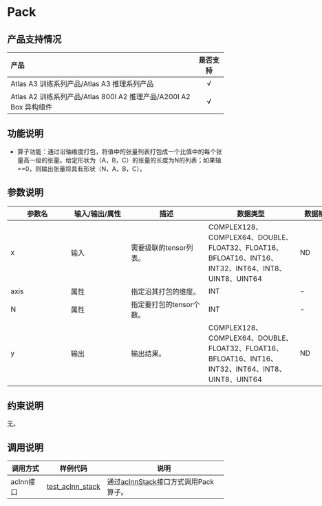# Pack
## 产品支持情况

| 产品                                                         | 是否支持 |
| :----------------------------------------------------------- | :------: |
| Atlas A3 训练系列产品/Atlas A3 推理系列产品     |    √     |
| Atlas A2 训练系列产品/Atlas 800I A2 推理产品/A200I A2 Box 异构组件 |    √     |

## 功能说明

- 算子功能：通过沿轴维度打包，将值中的张量列表打包成一个比值中的每个张量高一级的张量。给定形状为（A，B，C）的张量的长度为N的列表；如果轴==0，则输出张量将具有形状（N，A，B，C）。

## 参数说明

<table style="undefined;table-layout: fixed; width: 1005px"><colgroup>
  <col style="width: 140px">
  <col style="width: 140px">
  <col style="width: 180px">
  <col style="width: 213px">
  <col style="width: 100px">
  </colgroup>
  <thead>
    <tr>
      <th>参数名</th>
      <th>输入/输出/属性</th>
      <th>描述</th>
      <th>数据类型</th>
      <th>数据格式</th>
    </tr></thead>
  <tbody>
    <tr>
      <td>x</td>
      <td>输入</td>
      <td>需要级联的tensor列表。</td>
      <td>COMPLEX128、COMPLEX64、DOUBLE、FLOAT32、FLOAT16、BFLOAT16、INT16、INT32、INT64、INT8、UINT8、UINT64</td>
      <td>ND</td>
    </tr>
    <tr>
      <td>axis</td>
      <td>属性</td>
      <td>指定沿其打包的维度。</td>
      <td>INT</td>
      <td>-</td>
    </tr>
    <tr>
      <td>N</td>
      <td>属性</td>
      <td>指定要打包的tensor个数。</td>
      <td>INT</td>
      <td>-</td>
    </tr>
    <tr>
      <td>y</td>
      <td>输出</td>
      <td>输出结果。</td>
      <td>COMPLEX128、COMPLEX64、DOUBLE、FLOAT32、FLOAT16、BFLOAT16、INT16、INT32、INT64、INT8、UINT8、UINT64</td>
      <td>ND</td>
    </tr>
  </tbody></table>

## 约束说明

无。


## 调用说明

| 调用方式  | 样例代码                                                     | 说明                                                         |
| --------- | ------------------------------------------------------------ | ------------------------------------------------------------ |
| aclnn接口 | [test_aclnn_stack](examples/test_aclnn_stack.cpp) | 通过[aclnnStack](docs/aclnnStack.md)接口方式调用Pack算子。 |

